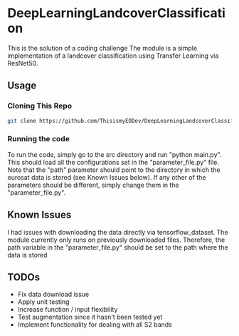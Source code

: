 # DeepLearningLandcoverClassification
This is the solution of a coding challenge
The module is a simple implementation of a landcover classification using Transfer Learning via ResNet50.

## Usage

### Cloning This Repo

```bash
git clone https://github.com/ThisismyEODev/DeepLearningLandcoverClassification.git
```

### Running the code

To run the code, simply go to the src directory and run "python main.py".
This should load all the configurations set in the "parameter_file.py" file.
Note that the "path" parameter should point to the directory in which the eurosat data is stored
(see Known Issues below).
If any other of the parameters should be different, simply change them in the "parameter_file.py".


## Known Issues

I had issues with downloading the data directly via tensorflow_dataset. 
The module currently only runs on previously downloaded files.
Therefore, the path variable in the "parameter_file.py" should be set to the
path where the data is stored

## TODOs

- Fix data download issue
- Apply unit testing
- Increase function / input flexibility
- Test augmentation since it hasn't been tested yet
- Implement functionality for dealing with all S2 bands


